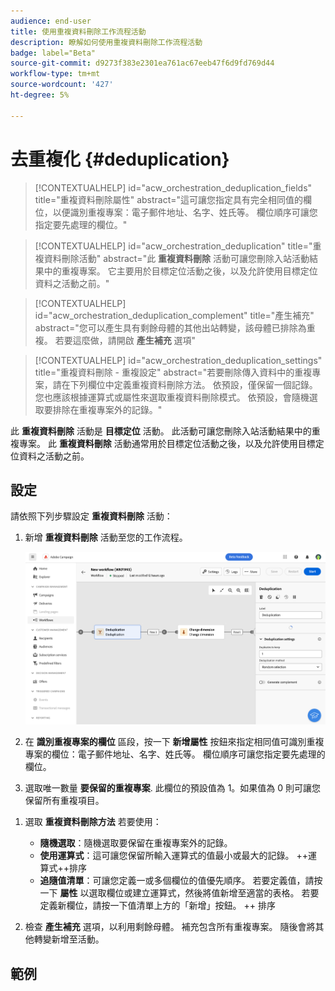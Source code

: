 ```yaml
---
audience: end-user
title: 使用重複資料刪除工作流程活動
description: 瞭解如何使用重複資料刪除工作流程活動
badge: label="Beta"
source-git-commit: d9273f383e2301ea761ac67eeb47f6d9fd769d44
workflow-type: tm+mt
source-wordcount: '427'
ht-degree: 5%

---
```



# 去重複化 {#deduplication}

>[!CONTEXTUALHELP]
>id="acw_orchestration_deduplication_fields"
>title="重複資料刪除屬性"
>abstract="這可讓您指定具有完全相同值的欄位，以便識別重複專案：電子郵件地址、名字、姓氏等。 欄位順序可讓您指定要先處理的欄位。"

>[!CONTEXTUALHELP]
>id="acw_orchestration_deduplication"
>title="重複資料刪除活動"
>abstract="此 **重複資料刪除** 活動可讓您刪除入站活動結果中的重複專案。 它主要用於目標定位活動之後，以及允許使用目標定位資料之活動之前。"


>[!CONTEXTUALHELP]
>id="acw_orchestration_deduplication_complement"
>title="產生補充"
>abstract="您可以產生具有剩餘母體的其他出站轉變，該母體已排除為重複。 若要這麼做，請開啟 **產生補充** 選項"

>[!CONTEXTUALHELP]
>id="acw_orchestration_deduplication_settings"
>title="重複資料刪除 - 重複設定"
>abstract="若要刪除傳入資料中的重複專案，請在下列欄位中定義重複資料刪除方法。 依預設，僅保留一個記錄。 您也應該根據運算式或屬性來選取重複資料刪除模式。 依預設，會隨機選取要排除在重複專案外的記錄。"

此 **重複資料刪除** 活動是 **目標定位** 活動。 此活動可讓您刪除入站活動結果中的重複專案。 此 **重複資料刪除** 活動通常用於目標定位活動之後，以及允許使用目標定位資料之活動之前。

## 設定

請依照下列步驟設定 **重複資料刪除** 活動：

1. 新增 **重複資料刪除** 活動至您的工作流程。

   ![](../assets/workflow-deduplication.png)

1. 在 **識別重複專案的欄位** 區段，按一下 **新增屬性** 按鈕來指定相同值可識別重複專案的欄位：電子郵件地址、名字、姓氏等。 欄位順序可讓您指定要先處理的欄位。

1. 選取唯一數量 **要保留的重複專案**. 此欄位的預設值為 1。如果值為 0 則可讓您保留所有重複項目。

<!--
    For example, if records A and B are considered duplicates of record Y, and a record C is considered as a duplicate of record Z:

    * If the value of the field is 1: only the Y and Z records are kept.
    * If the value of the field is 0: all the records are kept.
    * If the value of the field is 2: records C and Z are kept and two records from A, B, and Y are kept, by chance or depending on the deduplication method selected thereafter.

-->

1. 選取 **重複資料刪除方法** 若要使用：

   * **隨機選取**：隨機選取要保留在重複專案外的記錄。
   * **使用運算式**：這可讓您保留所輸入運算式的值最小或最大的記錄。 ++運算式++排序
   * **追隨值清單**：可讓您定義一或多個欄位的值優先順序。 若要定義值，請按一下 **屬性** 以選取欄位或建立運算式，然後將值新增至適當的表格。 若要定義新欄位，請按一下值清單上方的「新增」按鈕。 ++ 排序

1. 檢查 **產生補充** 選項，以利用剩餘母體。 補充包含所有重複專案。 隨後會將其他轉變新增至活動。

## 範例


